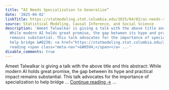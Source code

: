 ```yaml
---
title: “AI Needs Specialization to Generalize”
date: '2025-04-02'
linkTitle: https://statmodeling.stat.columbia.edu/2025/04/02/ai-needs-specialization-to-generalize/
source: Statistical Modeling, Causal Inference, and Social Science
description: 'Ameet Talwalkar is giving a talk with the above title and this abstract:
  While modern AI holds great promise, the gap between its hype and practical impact
  remains substantial. This talk advocates for the importance of specialization to
  help bridge &#8230; <a href="https://statmodeling.stat.columbia.edu/2025/04/02/ai-needs-specialization-to-generalize/">Continue
  reading <span class="meta-nav">&#8594;</span></a> ...'
disable_comments: true
---
```

Ameet Talwalkar is giving a talk with the above title and this abstract: While modern AI holds great promise, the gap between its hype and practical impact remains substantial. This talk advocates for the importance of specialization to help bridge &#8230; <a href="https://statmodeling.stat.columbia.edu/2025/04/02/ai-needs-specialization-to-generalize/">Continue reading <span class="meta-nav">&#8594;</span></a> ...